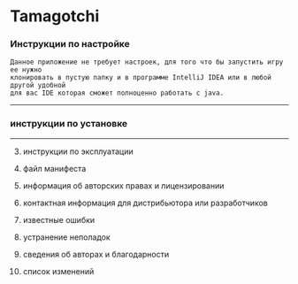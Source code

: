 # Tamagotchi

### Инструкции по настройке
    Данное приложение не требует настроек, для того что бы запустить игру ее нужно
    клонировать в пустую папку и в программе IntelliJ IDEA или в любой другой удобной
    для вас IDE которая сможет полноценно работать с java.
    
---

### инструкции по установке
    

---

3) инструкции по эксплуатации

4) файл манифеста

5) информация об авторских правах и лицензировании

6) контактная информация для дистрибьютора или разработчиков

7) известные ошибки

8) устранение неполадок

9) сведения об авторах и благодарности

10) список изменений